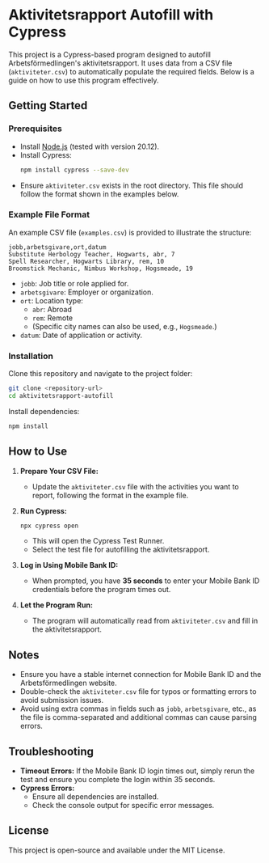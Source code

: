 # Aktivitetsrapport Autofill with Cypress

This project is a Cypress-based program designed to autofill Arbetsförmedlingen's aktivitetsrapport. It uses data from a CSV file (`aktiviteter.csv`) to automatically populate the required fields. Below is a guide on how to use this program effectively.

## Getting Started

### Prerequisites
- Install [Node.js](https://nodejs.org/) (tested with version 20.12).
- Install Cypress:
  ```bash
  npm install cypress --save-dev
  ```
- Ensure `aktiviteter.csv` exists in the root directory. This file should follow the format shown in the examples below.

### Example File Format
An example CSV file (`examples.csv`) is provided to illustrate the structure:
```csv
jobb,arbetsgivare,ort,datum
Substitute Herbology Teacher, Hogwarts, abr, 7
Spell Researcher, Hogwarts Library, rem, 10
Broomstick Mechanic, Nimbus Workshop, Hogsmeade, 19
```
- `jobb`: Job title or role applied for.
- `arbetsgivare`: Employer or organization.
- `ort`: Location type:
  - `abr`: Abroad
  - `rem`: Remote
  - (Specific city names can also be used, e.g., `Hogsmeade`.)
- `datum`: Date of application or activity.

### Installation
Clone this repository and navigate to the project folder:
```bash
git clone <repository-url>
cd aktivitetsrapport-autofill
```

Install dependencies:
```bash
npm install
```

## How to Use

1. **Prepare Your CSV File:**
   - Update the `aktiviteter.csv` file with the activities you want to report, following the format in the example file.

2. **Run Cypress:**
   ```bash
   npx cypress open
   ```
   - This will open the Cypress Test Runner.
   - Select the test file for autofilling the aktivitetsrapport.

3. **Log in Using Mobile Bank ID:**
   - When prompted, you have **35 seconds** to enter your Mobile Bank ID credentials before the program times out.

4. **Let the Program Run:**
   - The program will automatically read from `aktiviteter.csv` and fill in the aktivitetsrapport.

## Notes
- Ensure you have a stable internet connection for Mobile Bank ID and the Arbetsförmedlingen website.
- Double-check the `aktiviteter.csv` file for typos or formatting errors to avoid submission issues.
- Avoid using extra commas in fields such as `jobb`, `arbetsgivare`, etc., as the file is comma-separated and additional commas can cause parsing errors.

## Troubleshooting
- **Timeout Errors:** If the Mobile Bank ID login times out, simply rerun the test and ensure you complete the login within 35 seconds.
- **Cypress Errors:**
  - Ensure all dependencies are installed.
  - Check the console output for specific error messages.

## License
This project is open-source and available under the MIT License.